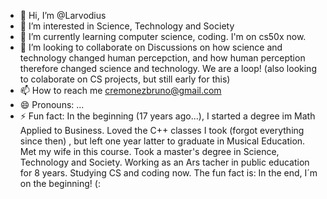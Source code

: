 - 👋 Hi, I’m @Larvodius
- 👀 I’m interested in Science, Technology and Society
- 🌱 I’m currently learning computer science, coding. I'm on cs50x now.
- 💞️ I’m looking to collaborate on Discussions on how science and technology changed human percepction, and how human perception therefore changed science and technology. We are a loop! (also looking to colaborate on CS projects, but still early for this)
- 📫 How to reach me cremonezbruno@gmail.com
- 😄 Pronouns: ...
- ⚡ Fun fact: In the beginning (17 years ago...), I started a degree im Math Applied to Business. Loved the C++ classes I took (forgot everything since then) , but left one year latter to graduate in Musical Education. Met my wife in this course. Took a master's degree in Science, Technology and Society. Working as an Ars tacher in public education for 8 years. Studying CS and coding now. The fun fact is: In the end, I´m on the beginning! (: 

<!---
Larvodius/Larvodius is a ✨ special ✨ repository because its `README.md` (this file) appears on your GitHub profile.
You can click the Preview link to take a look at your changes.
--->
